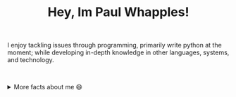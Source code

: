  ### <h1 align='center'>**Hey, Im Paul Whapples!** </h1><br>
<p1>I enjoy tackling issues through programming, primarily write python at the moment; while developing in-depth knowledge in other languages, systems, and technology.</p1>

<br><details> 
    <summary>More facts about me 😄 </summary>
    <br>
    - Interested in space and aeronautics 🚀 <br>
    - I enjoy reading, to develop my education and understanding 📚 <br>
    - Currently striving to write useful, clean and efficient code 💻
    </details>
